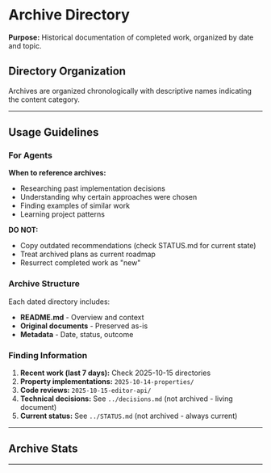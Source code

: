 # Archive Directory

**Purpose:** Historical documentation of completed work, organized by date and topic.

## Directory Organization

Archives are organized chronologically with descriptive names indicating the content category.

---

## Usage Guidelines

### For Agents

**When to reference archives:**
- Researching past implementation decisions
- Understanding why certain approaches were chosen
- Finding examples of similar work
- Learning project patterns

**DO NOT:**
- Copy outdated recommendations (check STATUS.md for current state)
- Treat archived plans as current roadmap
- Resurrect completed work as "new"

### Archive Structure

Each dated directory includes:
- **README.md** - Overview and context
- **Original documents** - Preserved as-is
- **Metadata** - Date, status, outcome

### Finding Information

1. **Recent work (last 7 days):** Check 2025-10-15 directories
2. **Property implementations:** `2025-10-14-properties/`
3. **Code reviews:** `2025-10-15-editor-api/`
4. **Technical decisions:** See `../decisions.md` (not archived - living document)
5. **Current status:** See `../STATUS.md` (not archived - always current)

---

## Archive Stats

---
